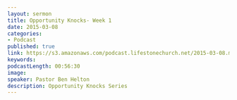 ```yaml
---
layout: sermon
title: Opportunity Knocks- Week 1
date: 2015-03-08
categories:
- Podcast
published: true
link: https://s3.amazonaws.com/podcast.lifestonechurch.net/2015-03-08.mp3
keywords:
podcastLength: 00:56:30
image:
speaker: Pastor Ben Helton
description: Opportunity Knocks Series
---
```

